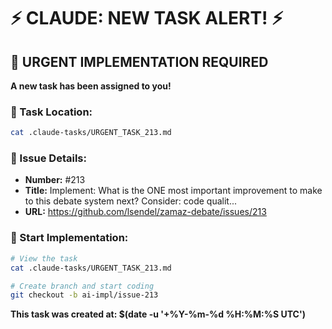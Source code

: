 # ⚡ CLAUDE: NEW TASK ALERT! ⚡

## 🔴 URGENT IMPLEMENTATION REQUIRED

**A new task has been assigned to you!**

### 📍 Task Location:
```bash
cat .claude-tasks/URGENT_TASK_213.md
```

### 🎯 Issue Details:
- **Number:** #213
- **Title:** Implement: What is the ONE most important improvement to make to this debate system next? Consider: code qualit...
- **URL:** https://github.com/lsendel/zamaz-debate/issues/213

### 🚀 Start Implementation:
```bash
# View the task
cat .claude-tasks/URGENT_TASK_213.md

# Create branch and start coding
git checkout -b ai-impl/issue-213
```

**This task was created at: $(date -u '+%Y-%m-%d %H:%M:%S UTC')**
